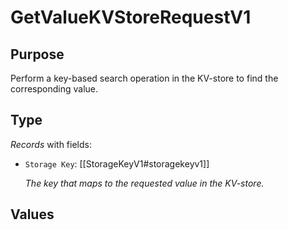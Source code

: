 # GetValueKVStoreRequestV1

## Purpose

<!-- ANCHOR: purpose -->
Perform a key-based search operation in the KV-store to find the corresponding value.
<!-- ANCHOR_END: purpose -->

## Type

<!-- ANCHOR: type -->
<div class="type">

*Records* with fields:
- `Storage Key`: [[StorageKeyV1#storagekeyv1]]

  *The key that maps to the requested value in the KV-store.*


</div>
<!-- ANCHOR_END: type -->

## Values

